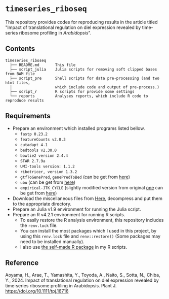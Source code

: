 # `timeseries_riboseq`

This repository provides codes for reproducing results in the article titled "Impact of translational regulation on diel expression revealed by time-series ribosome profiling in *Arabidopsis*".

## Contents

```
timeseries_riboseq
  ├── README.md       This file
  ├── script_julia    Julia scripts for removing soft clipped bases from BAM file
  ├── script_pre      Shell scripts for data pre-processing (and two html files,
  │                   which include code and output of pre-process.)
  ├── script_r        R scripts for provide some settings
  └── reports         Analyses reports, which include R code to reproduce results
```

## Requirements

- Prepare an environment which installed programs listed bellow.
  * `fastp 0.23.2`
  * `featureCounts v2.0.3`
  * `cutadapt 4.1`
  * `bedtools v2.30.0`
  * `bowtie2 version 2.4.4`
  * `STAR 2.7.9a`
  * `UMI-tools version: 1.1.2`
  * `ribotricer, version 1.3.2`
  * `gtfToGenePred`, `genePredToBed` (can be get from [here](http://hgdownload.soe.ucsc.edu/admin/exe/linux.x86_64/))
  * `ubu` (can be get from [here](https://github.com/mozack/ubu))
  * `empirical-JTK_CYCLE` (slightly modified version from original [one](https://github.com/alanlhutchison/empirical-JTK_CYCLE-with-asymmetry) can be get from [here](https://github.com/t-arae/empirical-JTK_CYCLE-with-asymmetry))
- Download the miscellaneous files from [Here](https://github.com/tarae/timeseries_riboseq), decompress and put them to the appropriate directory.
- Prepare an Julia v1.9 environment for running the Julia script.
- Prepare an R v4.2.1 environment for running R scripts.
    * To easily restore the R analysis environment, this repository includes the `renv.lock` file.
    * You can install the most packages which I used in this project, by using this `renv.lock` file and `renv::restore()` (Some packages may need to be installed manually).
    * I also use [the self-made R package](https://github.com/t-arae/ngsmisc) in my R scripts. 

## Reference
Aoyama, H., Arae, T., Yamashita, Y., Toyoda, A., Naito, S., Sotta, N., Chiba, Y., 2024. Impact of translational regulation on diel expression revealed by time‐series ribosome profiling in Arabidopsis.  Plant J. https://doi.org/10.1111/tpj.16716
